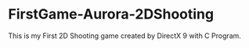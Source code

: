 # FirstGame-Aurora-2DShooting
This is my First 2D Shooting game created by DirectX 9 with C Program.
